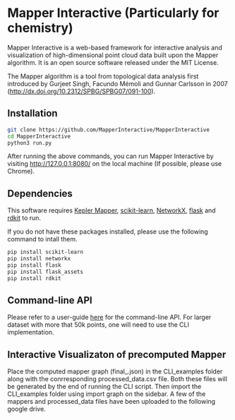 # Mapper Interactive (Particularly for chemistry)



Mapper Interactive is a web-based framework for interactive analysis and visualization of high-dimensional point cloud data  built upon the Mapper algorithm. It is an open source software released under the MIT License.

The Mapper algorithm is a tool from topological data analysis first introduced by Gurjeet Singh, Facundo Mémoli and Gunnar Carlsson in 2007 (http://dx.doi.org/10.2312/SPBG/SPBG07/091-100). 


## Installation

```bash
git clone https://github.com/MapperInteractive/MapperInteractive
cd MapperInteractive
python3 run.py
```

After running the above commands, you can run Mapper Interactive by visiting http://127.0.0.1:8080/ on the local machine (If possible, please use Chrome).

## Dependencies
This software requires [Kepler Mapper](https://kepler-mapper.scikit-tda.org/), [scikit-learn](https://scikit-learn.org/stable/), [NetworkX](https://networkx.github.io/), [flask](https://flask.palletsprojects.com/en/1.1.x/) and [rdkit](https://www.rdkit.org/) to run.

If you do not have these packages installed, please use the following command to intall them.

```bash
pip install scikit-learn
pip install networkx
pip install flask
pip install flask_assets
pip install rdkit
```

## Command-line API
Please refer to a user-guide [here](CLI_README.md) for the command-line API. For larger dataset with more that 50k points, one will need to use the CLI implementation.

## Interactive Visualizaton of precomputed Mapper

Place the computed mapper graph (final_.json) in the CLI_examples folder along with the conrresponding processed_data.csv file. Both these files will be generated by the end of running the CLI script. Then import the CLI_examples folder using import graph on the sidebar. A few of the  mappers and processed_data files have been uploaded to the following google drive.




